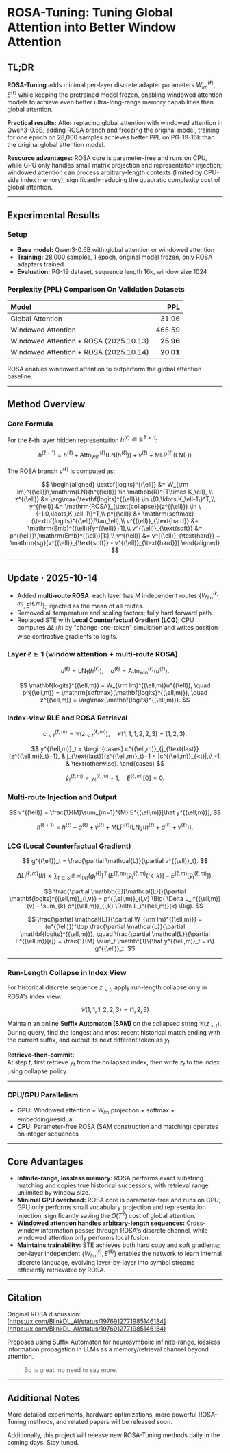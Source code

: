 # ROSA-Tuning: Tuning Global Attention into Better Window Attention

## TL;DR

**ROSA-Tuning** adds minimal per-layer discrete adapter parameters $W_{lm}^{(\ell)}, E^{(\ell)}$ while keeping the pretrained model frozen, enabling windowed attention models to achieve even better ultra-long-range memory capabilities than global attention.

**Practical results:** After replacing global attention with windowed attention in Qwen3-0.6B, adding ROSA branch and freezing the original model, training for one epoch on 28,000 samples achieves better PPL on PG-19-16k than the original global attention model.

**Resource advantages:** ROSA core is parameter-free and runs on CPU, while GPU only handles small matrix projection and representation injection; windowed attention can process arbitrary-length contexts (limited by CPU-side index memory), significantly reducing the quadratic complexity cost of global attention.

---

## Experimental Results

### Setup

- **Base model:** Qwen3-0.6B with global attention or windowed attention  
- **Training:** 28,000 samples, 1 epoch, original model frozen, only ROSA adapters trained  
- **Evaluation:** PG-19 dataset, sequence length 16k, window size 1024  

### Perplexity (PPL) Comparison On Validation Datasets

| Model | PPL |
|:------|----:|
| Global Attention | 31.96 |
| Windowed Attention | 465.59 |
| Windowed Attention + ROSA (2025.10.13) | **25.96** |
| Windowed Attention + ROSA (2025.10.14) | **20.01** |

ROSA enables windowed attention to outperform the global attention baseline.

---

## Method Overview

### Core Formula

For the $\ell$-th layer hidden representation $h^{(\ell)} \in \mathbb{R}^{T\times d}$:

$$
h^{(\ell+1)} = h^{(\ell)} + \mathrm{Attn}^{(\ell)}_{\text{win}}(\mathrm{LN}(h^{(\ell)})) + v^{(\ell)} + \mathrm{MLP}^{(\ell)}(\mathrm{LN}(\cdot))
$$

The ROSA branch $v^{(\ell)}$ is computed as:

$$
\begin{aligned}
\textbf{logits}^{(\ell)} &= W_{\rm lm}^{(\ell)}\,\mathrm{LN}(h^{(\ell)}) \in \mathbb{R}^{T\times K_\ell}, \\
z^{(\ell)} &= \arg\max(\textbf{logits}^{(\ell)}) \in \{0,\ldots,K_\ell-1\}^T,\\
y^{(\ell)} &= \mathrm{ROSA}_{\text{collapse}}(z^{(\ell)}) \in \{-1,0,\ldots,K_\ell-1\}^T,\\
p^{(\ell)} &= \mathrm{softmax}(\textbf{logits}^{(\ell)}/\tau_\ell),\\
v^{(\ell)}_{\text{hard}} &= \mathrm{Emb}^{(\ell)}[y^{(\ell)}+1],\\
v^{(\ell)}_{\text{soft}} &= p^{(\ell)}\,\mathrm{Emb}^{(\ell)}[1:],\\
v^{(\ell)} &= v^{(\ell)}_{\text{hard}} + \mathrm{sg}(v^{(\ell)}_{\text{soft}} - v^{(\ell)}_{\text{hard}})
\end{aligned}
$$

---

## Update · 2025-10-14

- Added **multi-route ROSA**: each layer has M independent routes $\{W_{lm}^{(\ell,m)}, E^{(\ell,m)}\}$; injected as the mean of all routes.  
- Removed all temperature and scaling factors; fully hard forward path.  
- Replaced STE with **Local Counterfactual Gradient (LCG)**; CPU computes $\Delta L_i(k)$ by "change-one-token" simulation and writes position-wise contrastive gradients to logits.  

### Layer $\ell \ge 1$ (window attention + multi-route ROSA)

$$
u^{(\ell)} = \mathrm{LN}_1(h^{(\ell)}), \quad a^{(\ell)} = \mathrm{Attn}^{(\ell)}_{\mathrm{win}}(u^{(\ell)}).
$$

$$
\mathbf{logits}^{(\ell,m)} = W_{\rm lm}^{(\ell,m)}u^{(\ell)}, \quad p^{(\ell,m)} = \mathrm{softmax}(\mathbf{logits}^{(\ell,m)}), \quad z^{(\ell,m)} = \arg\max(\mathbf{logits}^{(\ell,m)}).
$$

### Index-view RLE and ROSA Retrieval

$$
c^{(\ell,m)}_{<t} = \mathcal{C}(z^{(\ell,m)}_{<t}), \quad \mathcal{C}(1,1,1,2,2,3) = (1,2,3).
$$

$$
y^{(\ell,m)}_t = \begin{cases} c^{(\ell,m)}_{j_{\text{last}}(z^{(\ell,m)}_t)+1}, & j_{\text{last}}(z^{(\ell,m)}_t)+1 < |c^{(\ell,m)}_{<t}|,\\ -1, & \text{otherwise}. \end{cases}
$$

$$
\hat y^{(\ell,m)}_t = y^{(\ell,m)}_t + 1, \quad E^{(\ell,m)}[0] = 0.
$$

### Multi-route Injection and Output

$$
v^{(\ell)} = \frac{1}{M}\sum_{m=1}^{M} E^{(\ell,m)}[\hat y^{(\ell,m)}],
$$

$$
h^{(\ell+1)} = h^{(\ell)} + a^{(\ell)} + v^{(\ell)} + \mathrm{MLP}^{(\ell)}(\mathrm{LN}_2(h^{(\ell)} + a^{(\ell)} + v^{(\ell)})).
$$

### LCG (Local Counterfactual Gradient)

$$
g^{(\ell)}_t = \frac{\partial \mathcal{L}}{\partial v^{(\ell)}_t}.
$$

$$
\Delta L_i^{(\ell,m)}(k) \approx \sum_{t \in S_i^{(\ell,m)}(k)} (g^{(\ell)}_t)^\top (E^{(\ell,m)}[\hat y^{(\ell,m)}_t(i \!\leftarrow\! k)] - E^{(\ell,m)}[\hat y^{(\ell,m)}_t]).
$$

$$
\frac{\partial \mathbb{E}[\mathcal{L}]}{\partial \mathbf{logits}^{(\ell,m)}_{i,v}} = p^{(\ell,m)}_{i,v} \Big( \Delta L_i^{(\ell,m)}(v) - \sum_{k} p^{(\ell,m)}_{i,k} \Delta L_i^{(\ell,m)}(k) \Big).
$$

$$
\frac{\partial \mathcal{L}}{\partial W_{\rm lm}^{(\ell,m)}} = (u^{(\ell)})^\top \frac{\partial \mathcal{L}}{\partial \mathbf{logits}^{(\ell,m)}}, \quad \frac{\partial \mathcal{L}}{\partial E^{(\ell,m)}[r]} = \frac{1}{M} \sum_t \mathbf{1}\{\hat y^{(\ell,m)}_t = r\} g^{(\ell)}_t.
$$

---

### Run-Length Collapse in Index View

For historical discrete sequence $z_{<t}$, apply run-length collapse only in ROSA's index view:

$$
\mathcal{C}(1,1,1,2,2,3) = (1,2,3)
$$

Maintain an online **Suffix Automaton (SAM)** on the collapsed string $\mathcal{C}(z_{<t})$.  
During query, find the longest and most recent historical match ending with the current suffix, and output its next different token as $y_t$.

**Retrieve-then-commit:**  
At step *t*, first retrieve $y_t$ from the collapsed index, then write $z_t$ to the index using collapse policy.

---

### CPU/GPU Parallelism

- **GPU:** Windowed attention + $W_{lm}$ projection + softmax + embedding/residual  
- **CPU:** Parameter-free ROSA (SAM construction and matching) operates on integer sequences  

---

## Core Advantages

- **Infinite-range, lossless memory:** ROSA performs exact substring matching and copies true historical successors, with retrieval range unlimited by window size.  
- **Minimal GPU overhead:** ROSA core is parameter-free and runs on CPU; GPU only performs small vocabulary projection and representation injection, significantly saving the $O(T^2)$ cost of global attention.  
- **Windowed attention handles arbitrary-length sequences:** Cross-window information passes through ROSA's discrete channel, while windowed attention only performs local fusion.  
- **Maintains trainability:** STE achieves both hard copy and soft gradients; per-layer independent $\{W_{lm}^{(\ell)}, E^{(\ell)}\}$ enables the network to learn internal discrete language, evolving layer-by-layer into symbol streams efficiently retrievable by ROSA.  

---

## Citation

Original ROSA discussion: [https://x.com/BlinkDL_AI/status/1976912771985146184](https://x.com/BlinkDL_AI/status/1976912771985146184)

Proposes using Suffix Automaton for neurosymbolic infinite-range, lossless information propagation in LLMs as a memory/retrieval channel beyond attention.

> Bo is great, no need to say more.

---

## Additional Notes

More detailed experiments, hardware optimizations, more powerful ROSA-Tuning methods, and related papers will be released soon.  

Additionally, this project will release new ROSA-Tuning methods daily in the coming days. Stay tuned.
